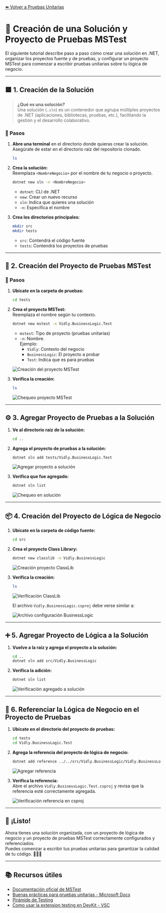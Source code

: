 [⬅️ Volver a Pruebas Unitarias](https://github.com/IngSoft-DA2/DA2-Tecnologia/blob/unit-testing/README.md)

# 🚀 Creación de una Solución y Proyecto de Pruebas MSTest

El siguiente tutorial describe paso a paso cómo crear una solución en .NET, organizar los proyectos fuente y de pruebas, y configurar un proyecto MSTest para comenzar a escribir pruebas unitarias sobre tu lógica de negocio.

---

## 🟦 1. Creación de la Solución

> **¿Qué es una solución?**  
> Una solución (`.sln`) es un contenedor que agrupa múltiples proyectos de .NET (aplicaciones, bibliotecas, pruebas, etc.), facilitando la gestión y el desarrollo colaborativo.

### 📝 Pasos

1. **Abre una terminal** en el directorio donde quieras crear la solución.  
   Asegúrate de estar en el directorio raíz del repositorio clonado.

   ```bash
   ls
   ```

2. **Crea la solución:**  
   Reemplaza `<NombreNegocio>` por el nombre de tu negocio o proyecto.

   ```bash
   dotnet new sln -n <NombreNegocio>
   ```

   - `dotnet`: CLI de .NET
   - `new`: Crear un nuevo recurso
   - `sln`: Indica que quieres una solución
   - `-n`: Especifica el nombre

3. **Crea los directorios principales:**

   ```bash
   mkdir src
   mkdir tests
   ```

   - `src`: Contendrá el código fuente
   - `tests`: Contendrá los proyectos de pruebas

---

## 🧪 2. Creación del Proyecto de Pruebas MSTest

### 📂 Pasos

1. **Ubícate en la carpeta de pruebas:**

   ```bash
   cd tests
   ```

2. **Crea el proyecto MSTest:**  
   Reemplaza el nombre según tu contexto.

   ```bash
   dotnet new mstest -n Vidly.BusinessLogic.Test
   ```

   - `mstest`: Tipo de proyecto (pruebas unitarias)
   - `-n`: Nombre.  
     Ejemplo:  
     - `Vidly`: Contexto del negocio  
     - `BusinessLogic`: El proyecto a probar  
     - `Test`: Indica que es para pruebas

   ![Creación del proyecto MSTest](./images/image-2.png)

3. **Verifica la creación:**

   ```bash
   ls
   ```

   ![Chequeo proyecto MSTest](./images/image-3.png)

---

## ⚙️ 3. Agregar Proyecto de Pruebas a la Solución

1. **Ve al directorio raíz de la solución:**

   ```bash
   cd ..
   ```

2. **Agrega el proyecto de pruebas a la solución:**

   ```bash
   dotnet sln add tests/Vidly.BusinessLogic.Test
   ```

   ![Agregar proyecto a solución](./images/image-4.png)

3. **Verifica que fue agregado:**

   ```bash
   dotnet sln list
   ```

   ![Chequeo en solución](./images/image-5.png)

---

## 📦 4. Creación del Proyecto de Lógica de Negocio

1. **Ubícate en la carpeta de código fuente:**

   ```bash
   cd src
   ```

2. **Crea el proyecto Class Library:**

   ```bash
   dotnet new classlib -n Vidly.BusinessLogic
   ```

   ![Creación proyecto ClassLib](./images/image-7.png)

3. **Verifica la creación:**

   ```bash
   ls
   ```

   ![Verificación ClassLib](./images/image-8.png)

   El archivo `Vidly.BusinessLogic.csproj` debe verse similar a:

   ![Archivo configuración BusinessLogic](./images/image-9.png)

---

## ➕ 5. Agregar Proyecto de Lógica a la Solución

1. **Vuelve a la raíz y agrega el proyecto a la solución:**

   ```bash
   cd ..
   dotnet sln add src/Vidly.BusinessLogic
   ```

2. **Verifica la adición:**

   ```bash
   dotnet sln list
   ```

   ![Verificación agregado a solución](./images/image-10.png)

---

## 🔗 6. Referenciar la Lógica de Negocio en el Proyecto de Pruebas

1. **Ubícate en el directorio del proyecto de pruebas:**

   ```bash
   cd tests
   cd Vidly.BusinessLogic.Test
   ```

2. **Agrega la referencia del proyecto de lógica de negocio:**

   ```bash
   dotnet add reference ../../src/Vidly.BusinessLogic/Vidly.BusinessLogic.csproj
   ```

   ![Agregar referencia](./images/image-11.png)

3. **Verifica la referencia:**  
   Abre el archivo `Vidly.BusinessLogic.Test.csproj` y revisa que la referencia esté correctamente agregada.

   ![Verificación referencia en csproj](./images/image-12.png)

---

## 🏁 ¡Listo!

Ahora tienes una solución organizada, con un proyecto de lógica de negocio y un proyecto de pruebas MSTest correctamente configurados y referenciados.  
Puedes comenzar a escribir tus pruebas unitarias para garantizar la calidad de tu código. 🧑‍💻✅

---

## 📚 Recursos útiles

- [Documentación oficial de MSTest](https://learn.microsoft.com/en-us/dotnet/core/testing/unit-testing-with-mstest)
- [Buenas prácticas para pruebas unitarias - Microsoft Docs](https://learn.microsoft.com/en-us/dotnet/core/testing/unit-testing-best-practices)
- [Pirámide de Testing](./unit-testing.md)
- [Como usar la extension testing en DevKit - VSC](https://code.visualstudio.com/docs/csharp/testing)
